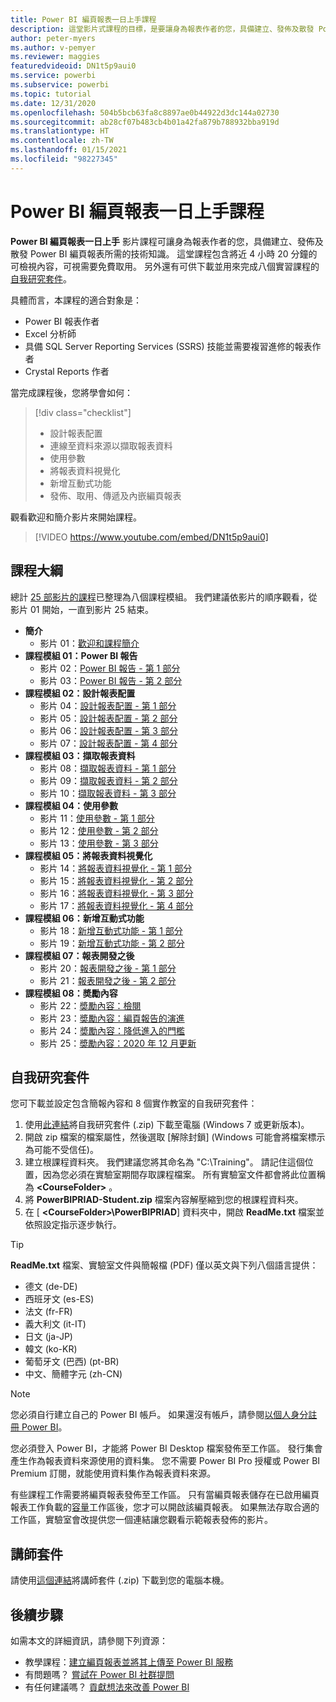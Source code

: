 ```yaml
---
title: Power BI 編頁報表一日上手課程
description: 這堂影片式課程的目標，是要讓身為報表作者的您，具備建立、發佈及散發 Power BI 編頁報表所需的技術知識。
author: peter-myers
ms.author: v-pemyer
ms.reviewer: maggies
featuredvideoid: DN1t5p9aui0
ms.service: powerbi
ms.subservice: powerbi
ms.topic: tutorial
ms.date: 12/31/2020
ms.openlocfilehash: 504b5bcb63fa8c8897ae0b44922d3dc144a02730
ms.sourcegitcommit: ab28cf07b483cb4b01a42fa879b788932bba919d
ms.translationtype: HT
ms.contentlocale: zh-TW
ms.lasthandoff: 01/15/2021
ms.locfileid: "98227345"
---
```

# <a name="power-bi-paginated-reports-in-a-day-course"></a>Power BI 編頁報表一日上手課程

**Power BI 編頁報表一日上手** 影片課程可讓身為報表作者的您，具備建立、發佈及散發 Power BI 編頁報表所需的技術知識。 這堂課程包含將近 4 小時 20 分鐘的可檢視內容，可視需要免費取用。 另外還有可供下載並用來完成八個實習課程的[自我研究套件](#self-study-kit)。

具體而言，本課程的適合對象是：

- Power BI 報表作者
- Excel 分析師
- 具備 SQL Server Reporting Services (SSRS) 技能並需要複習進修的報表作者
- Crystal Reports 作者

當完成課程後，您將學會如何：

> [!div class="checklist"]
> - 設計報表配置
> - 連線至資料來源以擷取報表資料
> - 使用參數
> - 將報表資料視覺化
> - 新增互動式功能
> - 發佈、取用、傳遞及內嵌編頁報表

觀看歡迎和簡介影片來開始課程。

> [!VIDEO https://www.youtube.com/embed/DN1t5p9aui0]

## <a name="course-outline"></a>課程大綱

總計 [25 部影片的課程](https://www.youtube.com/playlist?list=PL1N57mwBHtN1icIhpjQOaRL8r9G-wytpT)已整理為八個課程模組。 我們建議依影片的順序觀看，從影片 01 開始，一直到影片 25 結束。

- **簡介**
  - 影片 01：[歡迎和課程簡介](https://www.youtube.com/watch?v=DN1t5p9aui0&list=PL1N57mwBHtN1icIhpjQOaRL8r9G-wytpT)
- **課程模組 01：Power BI 報告**
  - 影片 02：[Power BI 報告 - 第 1 部分](https://www.youtube.com/watch?v=s6Amctk3Z_g&list=PL1N57mwBHtN1icIhpjQOaRL8r9G-wytpT)
  - 影片 03：[Power BI 報告 - 第 2 部分](https://www.youtube.com/watch?v=jXTiYJKw1Rs&list=PL1N57mwBHtN1icIhpjQOaRL8r9G-wytpT)
- **課程模組 02：設計報表配置**
  - 影片 04：[設計報表配置 - 第 1 部分](https://www.youtube.com/watch?v=EjHANN3rGNs&list=PL1N57mwBHtN1icIhpjQOaRL8r9G-wytpT)
  - 影片 05：[設計報表配置 - 第 2 部分](https://www.youtube.com/watch?v=2CZIrJU_HZU&list=PL1N57mwBHtN1icIhpjQOaRL8r9G-wytpT)
  - 影片 06：[設計報表配置 - 第 3 部分](https://www.youtube.com/watch?v=eaFFzkT6pxE&list=PL1N57mwBHtN1icIhpjQOaRL8r9G-wytpT)
  - 影片 07：[設計報表配置 - 第 4 部分](https://www.youtube.com/watch?v=0z576TI27Vg&list=PL1N57mwBHtN1icIhpjQOaRL8r9G-wytpT)
- **課程模組 03：擷取報表資料**
  - 影片 08：[擷取報表資料 - 第 1 部分](https://www.youtube.com/watch?v=SHGTTYXtio0&list=PL1N57mwBHtN1icIhpjQOaRL8r9G-wytpT)
  - 影片 09：[擷取報表資料 - 第 2 部分](https://www.youtube.com/watch?v=1Dzd9wb7XUY&list=PL1N57mwBHtN1icIhpjQOaRL8r9G-wytpT)
  - 影片 10：[擷取報表資料 - 第 3 部分](https://www.youtube.com/watch?v=OFXG7sl5L2o&list=PL1N57mwBHtN1icIhpjQOaRL8r9G-wytpT)
- **課程模組 04：使用參數**
  - 影片 11：[使用參數 - 第 1 部分](https://www.youtube.com/watch?v=o7WaK88kheA&list=PL1N57mwBHtN1icIhpjQOaRL8r9G-wytpT)
  - 影片 12：[使用參數 - 第 2 部分](https://www.youtube.com/watch?v=okj6wO72clQ&list=PL1N57mwBHtN1icIhpjQOaRL8r9G-wytpT)
  - 影片 13：[使用參數 - 第 3 部分](https://www.youtube.com/watch?v=13-6sWIRD74&list=PL1N57mwBHtN1icIhpjQOaRL8r9G-wytpT)
- **課程模組 05：將報表資料視覺化**
  - 影片 14：[將報表資料視覺化 - 第 1 部分](https://www.youtube.com/watch?v=b4TxBBtOWSw&list=PL1N57mwBHtN1icIhpjQOaRL8r9G-wytpT)
  - 影片 15：[將報表資料視覺化 - 第 2 部分](https://www.youtube.com/watch?v=JhEa_TugXeE&list=PL1N57mwBHtN1icIhpjQOaRL8r9G-wytpT)
  - 影片 16：[將報表資料視覺化 - 第 3 部分](https://www.youtube.com/watch?v=dliLsRvQB-c&list=PL1N57mwBHtN1icIhpjQOaRL8r9G-wytpT)
  - 影片 17：[將報表資料視覺化 - 第 4 部分](https://www.youtube.com/watch?v=5yHxuRRP_eU&list=PL1N57mwBHtN1icIhpjQOaRL8r9G-wytpT)
- **課程模組 06：新增互動式功能**
  - 影片 18：[新增互動式功能 - 第 1 部分](https://www.youtube.com/watch?v=LInMHpTEaI0&list=PL1N57mwBHtN1icIhpjQOaRL8r9G-wytpT)
  - 影片 19：[新增互動式功能 - 第 2 部分](https://www.youtube.com/watch?v=b_pr1xsbRJc&list=PL1N57mwBHtN1icIhpjQOaRL8r9G-wytpT)
- **課程模組 07：報表開發之後**
  - 影片 20：[報表開發之後 - 第 1 部分](https://www.youtube.com/watch?v=1CgDVDslwvs&list=PL1N57mwBHtN1icIhpjQOaRL8r9G-wytpT)
  - 影片 21：[報表開發之後 - 第 2 部分](https://www.youtube.com/watch?v=KRwtl7h0ynI&list=PL1N57mwBHtN1icIhpjQOaRL8r9G-wytpT)
- **課程模組 08：奬勵內容**
  - 影片 22：[奬勵內容：檢閱](https://www.youtube.com/watch?v=w5zlJ8BodxI&list=PL1N57mwBHtN1icIhpjQOaRL8r9G-wytpT)
  - 影片 23：[奬勵內容：編頁報告的演進](https://www.youtube.com/watch?v=pevpai65MvY&list=PL1N57mwBHtN1icIhpjQOaRL8r9G-wytpT)
  - 影片 24：[奬勵內容：降低進入的門檻](https://www.youtube.com/watch?v=vu32LfckCt8&list=PL1N57mwBHtN1icIhpjQOaRL8r9G-wytpT)
  - 影片 25：[奬勵內容：2020 年 12 月更新](https://www.youtube.com/watch?v=-7M4muS_3BI&list=PL1N57mwBHtN1icIhpjQOaRL8r9G-wytpT)

## <a name="self-study-kit"></a>自我研究套件

您可下載並設定包含簡報內容和 8 個實作教室的自我研究套件：

1. 使用[此連結](https://aka.ms/priad-student)將自我研究套件 (.zip) 下載至電腦 (Windows 7 或更新版本)。
1. 開啟 zip 檔案的檔案屬性，然後選取 [解除封鎖] \(Windows 可能會將檔案標示為可能不受信任\)。
1. 建立根課程資料夾。 我們建議您將其命名為 "C:\Training"。 請記住這個位置，因為您必須在實驗室期間存取課程檔案。 所有實驗室文件都會將此位置稱為 **&lt;CourseFolder&gt;** 。
1. 將 **PowerBIPRIAD-Student.zip** 檔案內容解壓縮到您的根課程資料夾。
1. 在 [ **&lt;CourseFolder&gt;\PowerBIPRIAD**] 資料夾中，開啟 **ReadMe.txt** 檔案並依照設定指示逐步執行。

> [!TIP]
> **ReadMe.txt** 檔案、實驗室文件與簡報檔 (PDF) 僅以英文與下列八個語言提供：
> - 德文 (de-DE)
> - 西班牙文 (es-ES)
> - 法文 (fr-FR)
> - 義大利文 (it-IT)
> - 日文 (ja-JP)
> - 韓文 (ko-KR)
> - 葡萄牙文 (巴西) (pt-BR)
> - 中文、簡體字元 (zh-CN)

> [!NOTE]
> 您必須自行建立自己的 Power BI 帳戶。 如果還沒有帳戶，請參閱[以個人身分註冊 Power BI](../fundamentals/service-self-service-signup-for-power-bi.md)。
>
> 您必須登入 Power BI，才能將 Power BI Desktop 檔案發佈至工作區。 發行集會產生作為報表資料來源使用的資料集。 您不需要 Power BI Pro 授權或 Power BI Premium 訂閱，就能使用資料集作為報表資料來源。
>
> 有些課程工作需要將編頁報表發佈至工作區。 只有當編頁報表儲存在已啟用編頁報表工作負載的[容量](../admin/service-premium-what-is.md#reserved-capacities)工作區後，您才可以開啟該編頁報表。 如果無法存取合適的工作區，實驗室會改提供您一個連結讓您觀看示範報表發佈的影片。

## <a name="instructor-kit"></a>講師套件

請使用[這個連結](https://aka.ms/priad-instructor)將講師套件 (.zip) 下載到您的電腦本機。

## <a name="next-steps"></a>後續步驟

如需本文的詳細資訊，請參閱下列資源：

- 教學課程：[建立編頁報表並將其上傳至 Power BI 服務](../paginated-reports/paginated-reports-quickstart-aw.md)
- 有問題嗎？ [嘗試在 Power BI 社群提問](https://community.powerbi.com/)
- 有任何建議嗎？ [貢獻想法來改善 Power BI](https://ideas.powerbi.com/)
